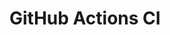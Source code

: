 # GitHub Actions CI
















































































































































































































































































































































































